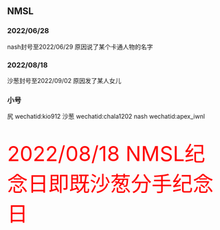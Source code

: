 ## NMSL

### 2022/06/28
nash封号至2022/06/29
原因说了某个卡通人物的名字
### 2022/08/18
沙葱封号至2022/09/02
原因发了某人女儿

### 小号
尻
wechatid:kio912
沙葱
wechatid:chala1202
nash
wechatid:apex_iwnl


#
<font color='red' size=10>2022/08/18 NMSL纪念日即既沙葱分手纪念日</font>
